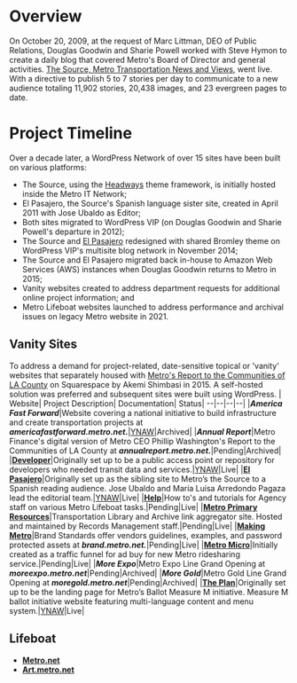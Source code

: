 # Overview

On October 20, 2009, at the request of Marc Littman, DEO of Public Relations, Douglas Goodwin and Sharie Powell worked with Steve Hymon to create a daily blog that covered Metro's Board of Director and general activities. [The Source, Metro Transportation News and Views](https://web.archive.org/web/20091023024519/http://thesource.metro.net/), went live. With a directive to publish 5 to 7 stories per day to communicate to a new audience totaling 11,902 stories, 20,438 images, and 23 evergreen pages to date. 

# Project Timeline

Over a decade later, a WordPress Network of over 15 sites have been built on various platforms: 
- The Source, using the [Headways](https://headwaythemes.com/) theme framework, is initially hosted inside the Metro IT Network;
- El Pasajero, the Source's Spanish language sister site, created in April 2011 with Jose Ubaldo as Editor;
- Both sites migrated to WordPress VIP (on Douglas Goodwin and Sharie Powell's departure in 2012); 
- The Source and [El Pasajero](https://web.archive.org/web/20141218190402/http://elpasajero.metro.net/) redesigned with shared Bromley theme on WordPress VIP's multisite blog network in November 2014;
- The Source and El Pasajero migrated back in-house to Amazon Web Services (AWS) instances when Douglas Goodwin returns to Metro in 2015; 
- Vanity websites created to address department requests for additional online project information; and
- Metro Lifeboat websites launched to address performance and archival issues on legacy Metro website in 2021.

## Vanity Sites

To address a demand for project-related, date-sensitive topical or 'vanity' websites that separately housed with [Metro's Report to the Communities of LA County](http://media.metro.net/about_us/finance/images/annual_report/annual_report_fy15.pdf) on Squarespace by Akemi Shimbasi in 2015. A self-hosted solution was preferred and subsequent sites were built using WordPress.
| Website| Project Description| Documentation| Status|
--|--|--|--|
|***America Fast Forward***|Website covering a national initiative to build infrastructure and create transportation projects at ***americafastforward.metro.net.***|[YNAW](https://docs.google.com/document/d/1Axzofk8vGIUELxIwwyt0bR_vigGuRryNQzv6qFikdDc/edit?usp=sharing)|Archived|
|***Annual Report***|Metro Finance's digital version of Metro CEO Phillip Washington's Report to the Communities of LA County at ***annualreport.metro.net.***|Pending|Archived|
|[**Developer**](https://developer.metro.net)|Originally set up to be a public access point or repository for developers who needed transit data and services.|[YNAW](https://docs.google.com/document/d/1VYCE1buW6RuWFJKJ_M79b-11BIjyy55ChKiLdrDlXcs/edit?usp=sharing)|Live|
|[**El Pasajero**](https://elpasajero.metro.net)|Originally set up as the sibling site to Metro’s the Source to a Spanish reading audience. Jose Ubaldo and Maria Luisa Arredondo Pagaza lead the editorial team.|[YNAW](https://docs.google.com/document/d/1fPKG3tuRzl9HuJkMt3V2OuI5YzIrFlSvwxObMXamSow/edit?usp=sharing)|Live|
|[**Help**](https://ericm59.sg-host.com/)|How to's and tutorials for Agency staff on various Metro Lifeboat tasks.|Pending|Live|
|[**Metro Primary Resources**](https://metroprimaryresources.info)|Transportation Library and Archive link aggregator site. Hosted and maintained by Records Management staff.|Pending|Live| 
|[**Making Metro**](https://brand.metro.net)|Brand Standards offer vendors guidelines, examples, and password protected assets at ***brand.metro.net.***|Pending|Live|
|[**Metro Micro**](https://micro.metro.net)|Initially created as a traffic funnel for ad buy for new Metro ridesharing service.|Pending|Live|
|***More Expo***|Metro Expo Line Grand Opening at ***moreexpo.metro.net***|Pending|Archived|
|***More Gold***|Metro Gold Line Grand Opening at ***moregold.metro.net***|Pending|Archived|
|[**The Plan**](https://theplan.metro.net)|Originally set up to be the landing page for Metro’s Ballot Measure M initiative. Measure M ballot initiative website featuring multi-language content and menu system.|[YNAW](https://docs.google.com/document/d/1rBSSHRPD_QiKpkXLOxsr6C2JSup6gqKWrIL-A8JJTQo/edit?usp=sharing)|Live|

## Lifeboat

- [**Metro.net**](https://metro.net)
- [**Art.metro.net**](https://art.metro.net)
